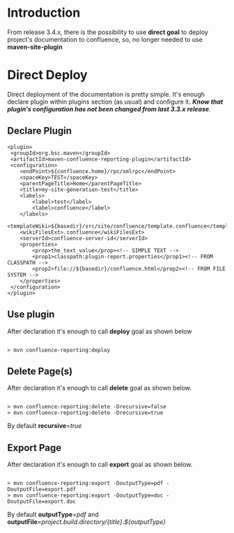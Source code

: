 # Introduction #

From release 3.4.x, there is the possibility to use **direct goal** to deploy project's documentation to confluence, so, no longer needed to use **maven-site-plugin**


# Direct Deploy #

Direct deployment of  the documentation is pretty simple. It's enough declare plugin within plugins section (as usual) and configure it. **_Know that plugin's configuration has not been changed from last 3.3.x release_**.

## Declare Plugin ##

```
<plugin>
 <groupId>org.bsc.maven</groupId>
 <artifactId>maven-confluence-reporting-plugin</artifactId>
 <configuration>
	<endPoint>${confluence.home}/rpc/xmlrpc</endPoint>
	<spaceKey>TEST</spaceKey>
	<parentPageTitle>Home</parentPageTitle>
	<title>my-site-generation-test</title>
	<labels>
		<label>test</label>
		<label>confluence</label>                                           
	</labels> 
	<templateWiki>${basedir}/src/site/confluence/template.confluence</templateWiki>
	<wikiFilesExt>.confluence</wikiFilesExt>
	<serverId>confluence-server-id</serverId>
	<properties>
		<prop>the_text_value</prop><!-- SIMPLE TEXT -->
		<prop1>classpath:plugin-report.properties</prop1><!-- FROM CLASSPATH -->
		<prop2>file://${basedir}/confluence.html</prop2><!-- FROM FILE SYSTEM -->
	</properties>
 </configuration>
</plugin>
```

## Use plugin ##

After declaration it's enough to call **deploy** goal as shown below

```

> mvn confluence-reporting:deploy

```

## Delete Page(s) ##

After declaration it's enough to call **delete** goal as shown below.

```

> mvn confluence-reporting:delete -Drecursive=false
> mvn confluence-reporting:delete -Drecursive=true

```

By default **recursive**=_true_

## Export Page ##

After declaration it's enough to call **export** goal as shown below.

```

> mvn confluence-reporting:export -DoutputType=pdf -DoutputFile=export.pdf
> mvn confluence-reporting:export -DoutputType=doc -DoutputFile=export.doc

```

By default **outputType**=_pdf_ and **outputFile**=_${project.build.directory}/${title}.${outputType}_